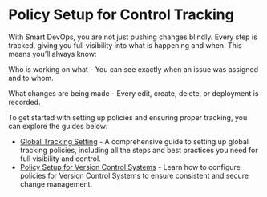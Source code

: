 
# Policy Setup for Control Tracking
With Smart DevOps, you are not just pushing changes blindly. Every step is tracked, giving you full visibility into what is happening and when. This means you’ll always know:

Who is working on what - You can see exactly when an issue was assigned and to whom.

What changes are being made - Every edit, create, delete, or deployment is recorded.

To get started with setting up policies and ensuring proper tracking, you can explore the guides below:

- [Global Tracking Setting](globaltracking.md) - A comprehensive guide to setting up global tracking policies, including all the steps and best practices you need for full visibility and control.
- [Policy Setup for Version Control Systems](gitpolicy.md) - Learn how to configure policies for Version Control Systems to ensure consistent and secure change management.





